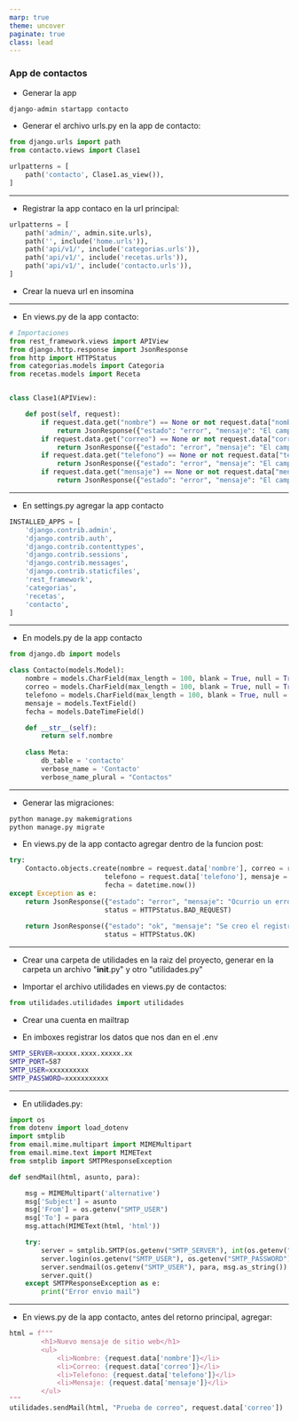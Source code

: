 ```yaml
---
marp: true
theme: uncover
paginate: true
class: lead
---
```

### App de contactos

- Generar la app

```python
django-admin startapp contacto
```

- Generar el archivo urls.py en la app de contacto:

```python
from django.urls import path
from contacto.views import Clase1

urlpatterns = [
    path('contacto', Clase1.as_view()),
]
```
---

- Registrar la app contaco en la url principal:

```python
urlpatterns = [
    path('admin/', admin.site.urls),
    path('', include('home.urls')),
    path('api/v1/', include('categorias.urls')),
    path('api/v1/', include('recetas.urls')),
    path('api/v1/', include('contacto.urls')),
]
```

- Crear la nueva url en insomina

---
- En views.py de la app contacto:
```python
# Importaciones
from rest_framework.views import APIView
from django.http.response import JsonResponse
from http import HTTPStatus
from categorias.models import Categoria
from recetas.models import Receta


class Clase1(APIView):

    def post(self, request):
        if request.data.get("nombre") == None or not request.data["nombre"]:
            return JsonResponse({"estado": "error", "mensaje": "El campo nombre es obligatorio."})
        if request.data.get("correo") == None or not request.data["correo"]:
            return JsonResponse({"estado": "error", "mensaje": "El campo correo es obligatorio."})
        if request.data.get("telefono") == None or not request.data["telefono"]:
            return JsonResponse({"estado": "error", "mensaje": "El campo telefono es obligatorio."})
        if request.data.get("mensaje") == None or not request.data["mensaje"]:
            return JsonResponse({"estado": "error", "mensaje": "El campo mensaje es obligatorio."})
```
---
- En settings.py agregar la app contacto

```python
INSTALLED_APPS = [
    'django.contrib.admin',
    'django.contrib.auth',
    'django.contrib.contenttypes',
    'django.contrib.sessions',
    'django.contrib.messages',
    'django.contrib.staticfiles',
    'rest_framework',
    'categorias',
    'recetas',
    'contacto',
]
```

---
- En models.py de la app contacto

```python
from django.db import models

class Contacto(models.Model):
    nombre = models.CharField(max_length = 100, blank = True, null = True)
    correo = models.CharField(max_length = 100, blank = True, null = True)
    telefono = models.CharField(max_length = 100, blank = True, null = True)
    mensaje = models.TextField()
    fecha = models.DateTimeField()

    def __str__(self):
        return self.nombre
    
    class Meta:
        db_table = 'contacto'
        verbose_name = 'Contacto'
        verbose_name_plural = "Contactos"
```

---

- Generar las migraciones:

```bash
python manage.py makemigrations
python manage.py migrate
```

- En views.py de la app contacto agregar dentro de la funcion post:

```python
try:
    Contacto.objects.create(nombre = request.data['nombre'], correo = request.data['correo'], 
                        telefono = request.data['telefono'], mensaje = request.data['mensaje'], 
                        fecha = datetime.now())
except Exception as e:
    return JsonResponse({"estado": "error", "mensaje": "Ocurrio un error inesperado"}, 
                        status = HTTPStatus.BAD_REQUEST)
        
    return JsonResponse({"estado": "ok", "mensaje": "Se creo el registro exitosamente"}, 
                        status = HTTPStatus.OK)
```
---
- Crear una carpeta de utilidades en la raiz del proyecto, generar en la carpeta un archivo "__init__.py" y otro "utilidades.py"

- Importar el archivo utilidades en views.py de contactos:

```python
from utilidades.utilidades import utilidades
```

- Crear una cuenta en mailtrap

- En imboxes registrar los datos que nos dan en el .env

```bash
SMTP_SERVER=xxxxx.xxxx.xxxxx.xx
SMTP_PORT=587
SMTP_USER=xxxxxxxxxx
SMTP_PASSWORD=xxxxxxxxxxx
```
---
- En utilidades.py:

```python
import os
from dotenv import load_dotenv
import smtplib
from email.mime.multipart import MIMEMultipart
from email.mime.text import MIMEText
from smtplib import SMTPResponseException

def sendMail(html, asunto, para):

    msg = MIMEMultipart('alternative')
    msg['Subject'] = asunto
    msg['From'] = os.getenv("SMTP_USER")
    msg['To'] = para
    msg.attach(MIMEText(html, 'html'))

    try:
        server = smtplib.SMTP(os.getenv("SMTP_SERVER"), int(os.getenv("SMTP_PORT")))
        server.login(os.getenv("SMTP_USER"), os.getenv("SMTP_PASSWORD"))
        server.sendmail(os.getenv("SMTP_USER"), para, msg.as_string())
        server.quit()
    except SMTPResponseException as e:
        print("Error envio mail")
```
---
- En views.py de la app contacto, antes del retorno principal, agregar:

```python
html = f"""
        <h1>Nuevo mensaje de sitio web</h1>
        <ul>
            <li>Nombre: {request.data['nombre']}</li>
            <li>Correo: {request.data['correo']}</li>
            <li>Telefono: {request.data['telefono']}</li>
            <li>Mensaje: {request.data['mensaje']}</li>
        </ul>
"""
utilidades.sendMail(html, "Prueba de correo", request.data['correo'])
```
